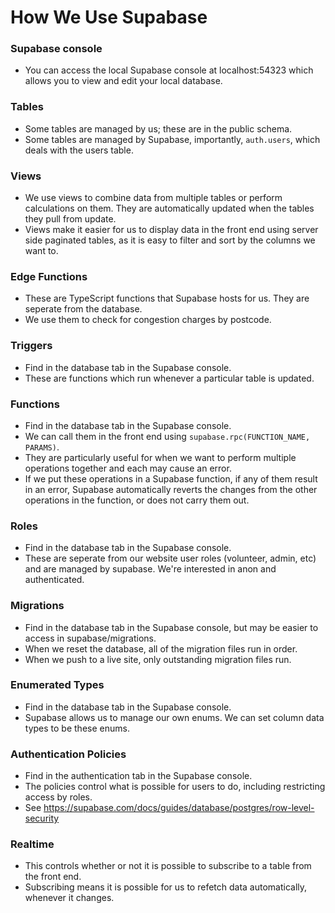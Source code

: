 # How We Use Supabase

### Supabase console
- You can access the local Supabase console at localhost:54323 which allows you to view and edit your local database.

### Tables
- Some tables are managed by us; these are in the public schema.
- Some tables are managed by Supabase, importantly, `auth.users`, which deals with the users table.

### Views
- We use views to combine data from multiple tables or perform calculations on them. They are automatically updated when the tables they pull from update.
- Views make it easier for us to display data in the front end using server side paginated tables, as it is easy to filter and sort by the columns we want to.

### Edge Functions
- These are TypeScript functions that Supabase hosts for us. They are seperate from the database. 
- We use them to check for congestion charges by postcode.

### Triggers
- Find in the database tab in the Supabase console.
- These are functions which run whenever a particular table is updated.

### Functions
- Find in the database tab in the Supabase console.
- We can call them in the front end using `supabase.rpc(FUNCTION_NAME, PARAMS)`.
- They are particularly useful for when we want to perform multiple operations together and each may cause an error. 
- If we put these operations in a Supabase function, if any of them result in an error, Supabase automatically reverts the changes from the other operations in the function, or does not carry them out.

### Roles
- Find in the database tab in the Supabase console.
- These are seperate from our website user roles (volunteer, admin, etc) and are managed by supabase. We're interested in anon and authenticated.

### Migrations
- Find in the database tab in the Supabase console, but may be easier to access in supabase/migrations.
- When we reset the database, all of the migration files run in order.
- When we push to a live site, only outstanding migration files run.

### Enumerated Types
- Find in the database tab in the Supabase console.
- Supabase allows us to manage our own enums. We can set column data types to be these enums.

### Authentication Policies
- Find in the authentication tab in the Supabase console.
- The policies control what is possible for users to do, including restricting access by roles.
- See https://supabase.com/docs/guides/database/postgres/row-level-security

### Realtime
- This controls whether or not it is possible to subscribe to a table from the front end.
- Subscribing means it is possible for us to refetch data automatically, whenever it changes.